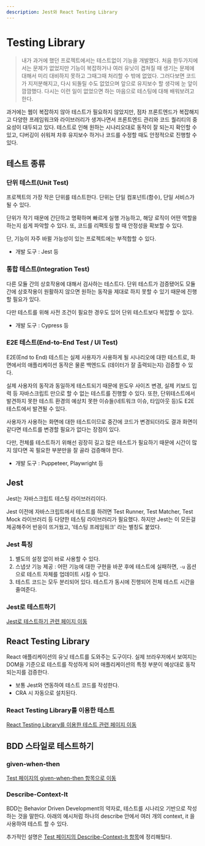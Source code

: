 ```yaml
---
description: Jest와 React Testing Library
---
```


# Testing Library

> 내가 과거에 했던 프로젝트에서는 테스트없이 기능을 개발했다. 처음 한두가지에서는 문제가 없었지만 기능이 복잡하거나 여러 유닛이 겹쳐질 때 생기는 문제에 대해서 미리 대비하지 못하고 그때그때 처리할 수 밖에 없었다. 그러다보면 코드가 지저분해지고, 다시 되돌릴 수도 없었으며 앞으로 유지보수 할 생각에 눈 앞이 깜깜했다. 다시는 이런 일이 없었으면 하는 마음으로 테스팅에 대해 배워보려고 한다.

과거에는 웹이 복잡하지 않아 테스트가 필요하지 않았지만, 점차 프론트엔드가 복잡해지고 다양한 프레임워크와 라이브러리가 생겨나면서 프론트엔드 관리와 코드 퀄리티의 중요성이 대두되고 있다. 테스트로 인해 원하는 시나리오대로 동작이 잘 되는지 확인할 수 있고, 디버깅이 쉬워져 차후 유지보수 하거나 코드를 수정할 때도 안정적으로 진행할 수 있다.



## 테스트 종류

### 단위 테스트(Unit Test)

프로젝트의 가장 작은 단위를 테스트한다. 단위는 단일 컴포넌트(함수), 단일 서비스가 될 수 있다.

단위가 작기 때문에 간단하고 명확하며 빠르게 실행 가능하고, 해당 로직이 어떤 역할을 하는지 쉽게 파악할 수 있다. 또, 코드를 리팩토링 할 때 안정성을 확보할 수 있다.

단, 기능이 자주 바뀔 가능성이 있는 프로젝트에는 부적합할 수 있다.

- 개발 도구 : Jest 등

### 통합 테스트(Integration Test)

다른 모듈 간의 상호작용에 대해서 검사하는 테스트다. 단위 테스트가 검증됐어도 모듈 간에 상호작용이 원활하지 않으면 원하는 동작을 제대로 하지 못할 수 있기 때문에 진행할 필요가 있다.

다만 테스트를 위해 사전 조건이 필요한 경우도 있어 단위 테스트보다 복잡할 수 있다.

- 개발 도구 : Cypress 등

### E2E 테스트(End-to-End Test / UI Test)

E2E(End to End) 테스트는 실제 사용자가 사용하게 될 시나리오에 대한 테스트로, 화면에서의 애플리케이션 동작은 물론 백엔드도 (데이터가 잘 출력되는지) 검증할 수 있다.

실제 사용자의 동작과 동일하게 테스트되기 때문에 윈도우 사이즈 변경, 실제 키보드 입력 등 자바스크립트 만으로 할 수 없는 테스트를 진행할 수 있다. 또한, 단위테스트에서 발견하지 못한 테스트 환경의 예상치 못한 이슈들(네트워크 이슈, 타임아웃 등)도 E2E 테스트에서 발견될 수 있다.

사용자가 사용하는 화면에 대한 테스트이므로 중간에 코드가 변경되더라도 결과 화면이 같다면 테스트를 변경할 필요가 없다는 장점이 있다.

다만, 전체를 테스트하기 위해선 굉장히 길고 많은 테스트가 필요하기 때문에 시간이 많지 않다면 꼭 필요한 부분만을 잘 골라 검증해야 한다.

- 개발 도구 : Puppeteer, Playwright 등

## Jest

Jest는 자바스크립트 테스팅 라이브러리이다.

Jest 이전에 자바스크립트에서 테스트를 하려면 Test Runner, Test Matcher, Test Mock 라이브러리 등 다양한 테스팅 라이브러리가 필요했다. 하지만 Jest는 이 모든걸 제공해주어 반응이 뜨거웠고, '테스팅 프레임워크' 라는 별칭도 붙었다.

### Jest 특징

1. 별도의 설정 없이 바로 사용할 수 있다.
2. 스냅샷 기능 제공 : 어떤 기능에 대한 구현을 바꾼 후에 테스트에 실패하면, `-u` 옵션으로 테스트 자체를 업데이트 시킬 수 있다.
3. 테스트 코드는 모두 분리되어 있다. 테스트가 동시에 진행되어 전체 테스트 시간을 줄여준다.

### Jest로 테스트하기

[Jest로 테스트하기 관련 페이지 이동](../week5/test.md#jest로-테스트-코드-작성하기)



## React Testing Library

React 애플리케이션의 유닛 테스트를 도와주는 도구이다. 실제 브라우저에서 보여지는 DOM을 기준으로 테스트를 작성하게 되어 애플리케이션의 특정 부분이 예상대로 동작되는지를 검증한다.

- 보통 Jest와 연동하여 테스트 코드를 작성한다.
- CRA 시 자동으로 설치된다.

### React Testing Library를 이용한 테스트

[React Testing Library를 이용한 테스트 관련 페이지 이동](../week5/test.md#react-testing-library를-이용한-테스트)



## BDD 스타일로 테스트하기

### given-when-then

[Test 페이지의 given-when-then 항목으로 이동](../week5/test.md#given-when-then)

### Describe-Context-It

BDD는 Behavior Driven Development의 약자로, 테스트를 시나리오 기반으로 작성하는 것을 말한다. 아래의 예시처럼 하나의 describe 안에서 여러 개의 context, it 을 사용하여 테스트 할 수 있다.

추가적인 설명은 [Test 페이지의 Describe-Context-It 항목](../week5/test.md#describe-context-it)에 정리해뒀다.
